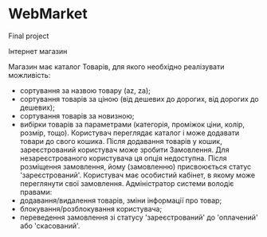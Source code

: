 # WebMarket
Final project

Інтернет магазин

Магазин має каталог Товарів, для якого необхідно реалізувати можливість:
- сортування за назвою товару (az, za);
- сортування товарів за ціною (від дешевих до дорогих, від дорогих до дешевих);
- сортування товарів за новизною;
- вибірки товарів за параметрами (категорія, проміжок ціни, колір, розмір, тощо).
Користувач переглядає каталог і може додавати товари до свого кошика.
Після додавання товарів у кошик, зареєстрований користувач може зробити Замовлення.
Для незареєстрованого користувача ця опція недоступна.
Після розміщення замовлення, йому (замовленню) присвоюється статус 'зареєстрований'.
Користувач має особистий кабінет, в якому може переглянути свої замовлення.
Адміністратор системи володіє правами:
- додавання/видалення товарів, зміни інформації про товар;
- блокування/розблокування користувача;
- переведення замовлення зі статусу 'зареєстрований' до 'оплачений' або 'скасований'.


